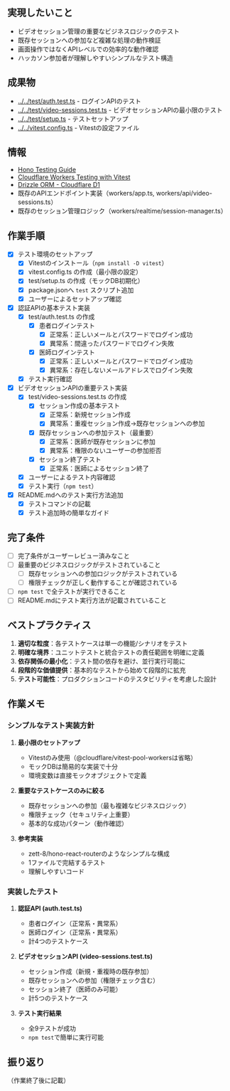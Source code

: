 ## 実現したいこと

- ビデオセッション管理の重要なビジネスロジックのテスト
- 既存セッションへの参加など複雑な処理の動作検証
- 画面操作ではなくAPIレベルでの効率的な動作確認
- ハッカソン参加者が理解しやすいシンプルなテスト構造

## 成果物

- [../../test/auth.test.ts](../../test/auth.test.ts) - ログインAPIのテスト
- [../../test/video-sessions.test.ts](../../test/video-sessions.test.ts) - ビデオセッションAPIの最小限のテスト
- [../../test/setup.ts](../../test/setup.ts) - テストセットアップ
- [../../vitest.config.ts](../../vitest.config.ts) - Vitestの設定ファイル

## 情報

- [Hono Testing Guide](https://hono.dev/guides/testing)
- [Cloudflare Workers Testing with Vitest](https://developers.cloudflare.com/workers/testing/vitest-integration/)
- [Drizzle ORM - Cloudflare D1](https://orm.drizzle.team/docs/connect-cloudflare-d1)
- 既存のAPIエンドポイント実装（workers/app.ts, workers/api/video-sessions.ts）
- 既存のセッション管理ロジック（workers/realtime/session-manager.ts）

## 作業手順

- [x] テスト環境のセットアップ
  - [x] Vitestのインストール（`npm install -D vitest`）
  - [x] vitest.config.ts の作成（最小限の設定）
  - [x] test/setup.ts の作成（モックDB初期化）
  - [x] package.jsonへ `test` スクリプト追加
  - [x] ユーザーによるセットアップ確認

- [x] 認証APIの基本テスト実装
  - [x] test/auth.test.ts の作成
    - [x] 患者ログインテスト
      - [x] 正常系：正しいメールとパスワードでログイン成功
      - [x] 異常系：間違ったパスワードでログイン失敗
    - [x] 医師ログインテスト
      - [x] 正常系：正しいメールとパスワードでログイン成功
      - [x] 異常系：存在しないメールアドレスでログイン失敗
  - [x] テスト実行確認

- [x] ビデオセッションAPIの重要テスト実装
  - [x] test/video-sessions.test.ts の作成
    - [x] セッション作成の基本テスト
      - [x] 正常系：新規セッション作成
      - [x] 異常系：重複セッション作成→既存セッションへの参加
    - [x] 既存セッションへの参加テスト（最重要）
      - [x] 正常系：医師が既存セッションに参加
      - [x] 異常系：権限のないユーザーの参加拒否
    - [x] セッション終了テスト
      - [x] 正常系：医師によるセッション終了
  - [x] ユーザーによるテスト内容確認
  - [x] テスト実行（`npm test`）

- [x] README.mdへのテスト実行方法追加
  - [x] テストコマンドの記載
  - [x] テスト追加時の簡単なガイド

## 完了条件

- [ ] 完了条件がユーザーレビュー済みなこと
- [ ] 最重要のビジネスロジックがテストされていること
  - [ ] 既存セッションへの参加ロジックがテストされている
  - [ ] 権限チェックが正しく動作することが確認されている
- [ ] `npm test` で全テストが実行できること
- [ ] README.mdにテスト実行方法が記載されていること

## ベストプラクティス

1. **適切な粒度**：各テストケースは単一の機能/シナリオをテスト
2. **明確な境界**：ユニットテストと統合テストの責任範囲を明確に定義
3. **依存関係の最小化**：テスト間の依存を避け、並行実行可能に
4. **段階的な価値提供**：基本的なテストから始めて段階的に拡充
5. **テスト可能性**：プロダクションコードのテスタビリティを考慮した設計

## 作業メモ

### シンプルなテスト実装方針

1. **最小限のセットアップ**
   - Vitestのみ使用（@cloudflare/vitest-pool-workersは省略）
   - モックDBは簡易的な実装で十分
   - 環境変数は直接モックオブジェクトで定義

2. **重要なテストケースのみに絞る**
   - 既存セッションへの参加（最も複雑なビジネスロジック）
   - 権限チェック（セキュリティ上重要）
   - 基本的な成功パターン（動作確認）

3. **参考実装**
   - zett-8/hono-react-routerのようなシンプルな構成
   - 1ファイルで完結するテスト
   - 理解しやすいコード

### 実装したテスト

1. **認証API (auth.test.ts)**
   - 患者ログイン（正常系・異常系）
   - 医師ログイン（正常系・異常系）
   - 計4つのテストケース

2. **ビデオセッションAPI (video-sessions.test.ts)**
   - セッション作成（新規・重複時の既存参加）
   - 既存セッションへの参加（権限チェック含む）
   - セッション終了（医師のみ可能）
   - 計5つのテストケース

3. **テスト実行結果**
   - 全9テストが成功
   - `npm test`で簡単に実行可能

## 振り返り

（作業終了後に記載）